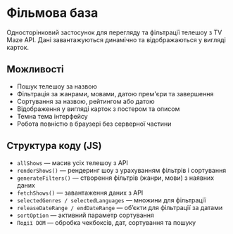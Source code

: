 # Фільмова база
Односторінковий застосунок для перегляду та фільтрації телешоу з TV Maze API. Дані завантажуються динамічно та відображаються у вигляді карток.

## Можливості
- Пошук телешоу за назвою
- Фільтрація за жанрами, мовами, датою прем'єри та завершення
- Сортування за назвою, рейтингом або датою
- Відображення у вигляді карток з постером та описом
- Темна тема інтерфейсу
- Робота повністю в браузері без серверної частини

## Структура коду (JS)
- `allShows` — масив усіх телешоу з API
- `renderShows()` — рендеринг шоу з урахуванням фільтрів і сортування
- `generateFilters()` — створення фільтрів (жанри, мови) з наявних даних
- `fetchShows()` — завантаження даних з API
- `selectedGenres / selectedLanguages` — множини для фільтрації
- `releaseDateRange / endDateRange` — об’єкти для фільтрації за датами
- `sortOption` — активний параметр сортування
- `Події DOM` — обробка чекбоксів, дат, сортування та пошуку
